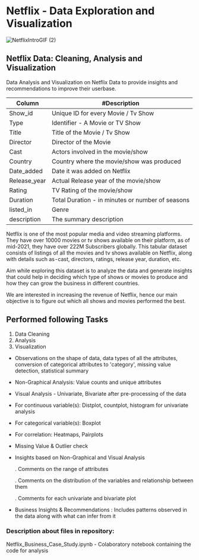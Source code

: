 # Netflix - Data Exploration and Visualization

![NetflixIntroGIF (2)](https://github.com/yashika-malhotra/Netflix-Data-Exploration-and-Visualization/assets/154385962/2b675d0e-d401-4a8f-a2d0-1974fcae42ca)

## Netflix Data: Cleaning, Analysis and Visualization
Data Analysis and Visualization on Netflix Data to provide insights and recommendations to improve their userbase.

Column | #Description | 
--- | --- 
Show_id | Unique ID for every Movie / Tv Show | 
Type | Identifier - A Movie or TV Show | 
Title | Title of the Movie / Tv Show | 
Director | Director of the Movie | 
Cast | Actors involved in the movie/show |
Country | Country where the movie/show was produced | 
Date_added | Date it was added on Netflix | 
Release_year |  Actual Release year of the movie/show | 
Rating | TV Rating of the movie/show | 
Duration | Total Duration - in minutes or number of seasons | 
listed_in | Genre | 
description | The summary description | 


Netflix is one of the most popular media and video streaming platforms. They have over 10000 movies or tv shows available on their platform, as of mid-2021, they have over 222M Subscribers globally. This tabular dataset consists of listings of all the movies and tv shows available on Netflix, along with details such as - cast, directors, ratings, release year, duration, etc. 

Aim while exploring this dataset is to analyze the data and generate insights that could help in deciding which type of shows or movies to produce and how they can grow the business in different countries.

We are interested in increasing the revenue of Netflix, hence our main objective is to figure out which all shows and movies performed the best.

## Performed following Tasks
1. Data Cleaning
2. Analysis
3. Visualization

- Observations on the shape of data, data types of all the attributes, conversion of categorical attributes to 'category', missing value detection, statistical summary

- Non-Graphical Analysis: Value counts and unique attributes ​
- Visual Analysis - Univariate, Bivariate after pre-processing of the data
- For continuous variable(s): Distplot, countplot, histogram for univariate analysis 
- For categorical variable(s): Boxplot 
- For correlation: Heatmaps, Pairplots 
- Missing Value & Outlier check

- Insights based on Non-Graphical and Visual Analysis
  
    . Comments on the range of attributes
  
    . Comments on the distribution of the variables and relationship between them
  
    . Comments for each univariate and bivariate plot

- Business Insights & Recommendations : Includes patterns observed in the data along with what can infer from it


### Description about files in repository:


Netflix_Business_Case_Study.ipynb - Colaboratory notebook containing the code for analysis
